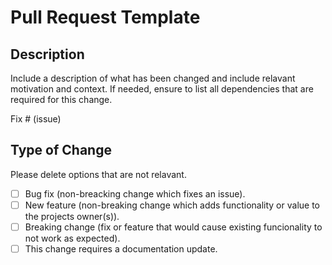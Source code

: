# Pull Request Template 

## Description 

Include a description of what has been changed and include relavant motivation and context. If needed, ensure to list all dependencies that are required for this change. 


Fix # (issue)

## Type of Change

Please delete options that are not relavant. 

 - [ ] Bug fix (non-breacking change which fixes an issue).
 - [ ] New feature (non-breaking change which adds functionality or value to the projects owner(s)). 
 - [ ] Breaking change (fix or feature that would cause existing funcionality to not work as expected).
 - [ ] This change requires a documentation update.
